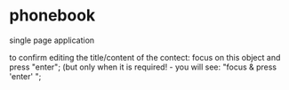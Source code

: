 # phonebook
 single page application

to confirm editing the title/content of the contect: focus on this object and press "enter"; 
(but only when it is required! - you will see: "focus & press 'enter' ";

